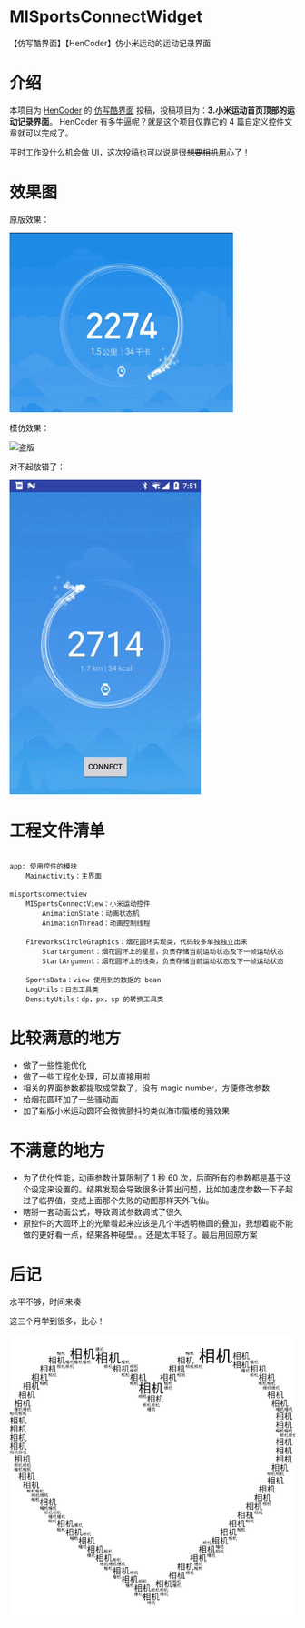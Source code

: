 # MISportsConnectWidget
【仿写酷界面】【HenCoder】仿小米运动的运动记录界面

# 介绍
本项目为 [HenCoder](http://hencoder.com) 的 [仿写酷界面](http://hencoder.com/activity-mock-1/) 投稿，投稿项目为：**3.小米运动首页顶部的运动记录界面**。 HenCoder 有多牛逼呢？就是这个项目仅靠它的 4 篇自定义控件文章就可以完成了。 

平时工作没什么机会做 UI，这次投稿也可以说是很~~想要相机~~用心了！

# 效果图
原版效果：

![正版](./README/origin.gif)

模仿效果：

![盗版](./README/old.gif)

对不起放错了：

![真·盗版](./README/new.gif)

# 工程文件清单

```

app: 使用控件的模块
    MainActivity：主界面

misportsconnectview
    MISportsConnectView：小米运动控件
        AnimationState：动画状态机
        AnimationThread：动画控制线程

    FireworksCircleGraphics：烟花圆环实现类，代码较多单独独立出来
        StartArgument：烟花圆环上的星星，负责存储当前运动状态及下一帧运动状态
        StartArgument：烟花圆环上的线条，负责存储当前运动状态及下一帧运动状态

    SportsData：view 使用到的数据的 bean
    LogUtils：日志工具类
    DensityUtils：dp，px，sp 的转换工具类

```

# 比较满意的地方

* 做了一些性能优化
* 做了一些工程化处理，可以直接用啦
* 相关的界面参数都提取成常数了，没有 magic number，方便修改参数
* 给烟花圆环加了一些骚动画
* 加了新版小米运动圆环会微微颤抖的类似海市蜃楼的骚效果

# 不满意的地方

* 为了优化性能，动画参数计算限制了 1 秒 60 次，后面所有的参数都是基于这个设定来设置的。结果发现会导致很多计算出问题，比如加速度参数一下子超过了临界值，变成上面那个失败的动图那样天外飞仙。
* 瞎掰一套动画公式，导致调试参数调试了很久
* 原控件的大圆环上的光晕看起来应该是几个半透明椭圆的叠加，我想着能不能做的更好看一点，结果各种碰壁。。还是太年轻了。最后用回原方案

# 后记
水平不够，时间来凑

这三个月学到很多，比心！

![](./README/heart.png)